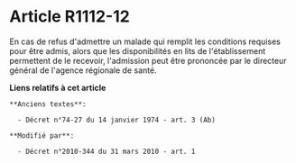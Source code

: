 # Article R1112-12

En cas de refus d'admettre un malade qui remplit les conditions requises pour être admis, alors que les disponibilités en
lits de l'établissement permettent de le recevoir, l'admission peut être prononcée par le directeur général de l'agence
régionale de santé.

**Liens relatifs à cet article**

	**Anciens textes**:

	  - Décret n°74-27 du 14 janvier 1974 - art. 3 (Ab)

	**Modifié par**:

	  - Décret n°2010-344 du 31 mars 2010 - art. 1
